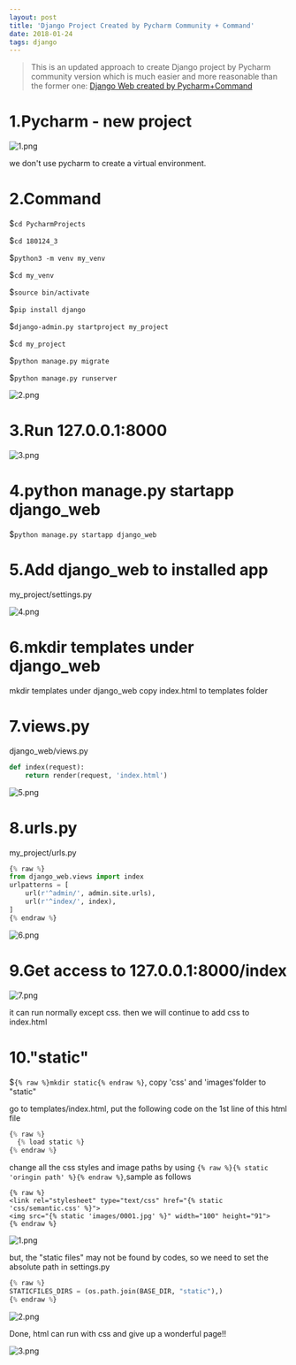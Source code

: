 ```yaml
---
layout: post
title: 'Django Project Created by Pycharm Community + Command'
date: 2018-01-24
tags: django
---
```

> This is an updated approach to create Django project by Pycharm community version which is much easier and more reasonable than the former one: [ Django Web created by Pycharm+Command](http://davidkor.logdown.com/posts/4716406)


# 1.Pycharm - new project

![1.png](http://user-image.logdown.io/user/42937/blog/39533/post/5298745/jRV2IJYmSQqJb9zZEICB_1.png)

we don't use pycharm to create a virtual environment.

# 2.Command
$```cd PycharmProjects```

$```cd 180124_3```

$```python3 -m venv my_venv```

$```cd my_venv```

$```source bin/activate```

$```pip install django```

$```django-admin.py startproject my_project```

$```cd my_project```

$```python manage.py migrate```

$```python manage.py runserver```

![2.png](http://user-image.logdown.io/user/42937/blog/39533/post/5298745/53qZkHTJ2SBSr8BvquAg_2.png)

# 3.Run 127.0.0.1:8000

![3.png](http://user-image.logdown.io/user/42937/blog/39533/post/5298745/PvTmLclmRU2j92agJ1KR_3.png)

# 4.python manage.py startapp django_web
$```python manage.py startapp django_web```

# 5.Add django_web to installed app

my_project/settings.py

![4.png](http://user-image.logdown.io/user/42937/blog/39533/post/5298745/JdT46TmIQPWt6dP2Jtsi_4.png)

# 6.mkdir templates under django_web

mkdir templates under django_web
copy index.html to templates folder

# 7.views.py

django_web/views.py

```python
def index(request):
    return render(request, 'index.html')
```

![5.png](http://user-image.logdown.io/user/42937/blog/39533/post/5298745/LoRWZnGeTSit0iaefvQA_5.png)

# 8.urls.py
 my_project/urls.py

```Python
{% raw %}
from django_web.views import index
urlpatterns = [
    url(r'^admin/', admin.site.urls),
    url(r'^index/', index),
]
{% endraw %}
```

![6.png](http://user-image.logdown.io/user/42937/blog/39533/post/5298745/C3eO5JciS5GDhuzIxuFK_6.png)

# 9.Get access to 127.0.0.1:8000/index

![7.png](http://user-image.logdown.io/user/42937/blog/39533/post/5298745/Z08OaWjpTt2qK3CYwr34_7.png)

it can run normally except css. then we will continue to add css to index.html

# 10."static"
$```{% raw %}mkdir static{% endraw %}```,  copy 'css' and 'images'folder to "static"

go to templates/index.html, put the following code on the 1st line of this html file
```Python
{% raw %}
  {% load static %}
{% endraw %}
```
change all the css styles and image paths by using ```{% raw %}{% static 'oringin path' %}{% endraw %}```,sample as follows

```
{% raw %}
<link rel="stylesheet" type="text/css" href="{% static 'css/semantic.css' %}">
<img src="{% static 'images/0001.jpg' %}" width="100" height="91">
{% endraw %}
```

![1.png](http://user-image.logdown.io/user/42937/blog/39533/post/5298745/L90aIjAHSrGWwzv7U2YX_1.png)

but, the "static files" may not be found by codes, so we need to set the absolute path in settings.py
```python
{% raw %}
STATICFILES_DIRS = (os.path.join(BASE_DIR, "static"),)
{% endraw %}
```

![2.png](http://user-image.logdown.io/user/42937/blog/39533/post/5298745/zSW8jhhR0mNfUcmOJrYR_2.png)

Done, html can run with css and give up a wonderful page!!

![3.png](http://user-image.logdown.io/user/42937/blog/39533/post/5298745/zrK26yiTKiYOeuLKod5A_3.png)
